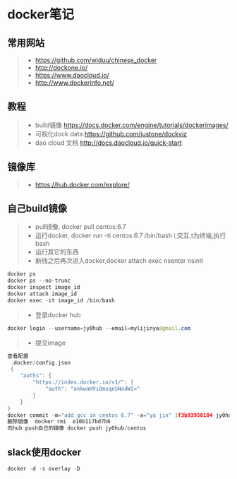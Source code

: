 # docker笔记
## 常用网站
> - https://github.com/widuu/chinese_docker
> - http://dockone.io/
> - https://www.daocloud.io/
> - http://www.dockerinfo.net/


## 教程
> - build镜像 https://docs.docker.com/engine/tutorials/dockerimages/
> - 可视化dock data https://github.com/justone/dockviz
> - dao cloud 文档 http://docs.daocloud.io/quick-start

## 镜像库
> - https://hub.docker.com/explore/

## 自己build镜像
> * pull镜像, docker pull centos:6.7
> * 运行docker, docker run -ti centos:6.7 /bin/bash  i,交互,t为终端,执行bash
> * 运行其它的东西
> * 断线之后再次进入docker,docker attach exec nsenter nsinit 
```javascript
docker ps
docker ps --no-trunc
docker inspect image_id
docker attach image_id
docker exec -it image_id /bin/bash
```
> * 登录docker hub  

```java
docker login --username=jy0hub --email=mylijinya@gmail.com
```
> * 提交image
```c
查看配置
 .docker/config.json 
 { 
    "auths": { 
        "https://index.docker.io/v1/": { 
            "auth": "ankwaHViOmxqeSNodWI="
        }
    }
}
docker commit -m="add gcc in centos 6.7" -a="ya jin" 1f3b93950104 jy0hub/centos
删除镜像  docker rmi  e10b117bd7b6
向hub push自己的镜像 docker push jy0hub/centos
```
## slack使用docker
```javascript
docker -d -s overlay -D
```
